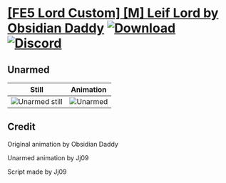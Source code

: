 # [\[FE5 Lord Custom\] \[M\] Leif Lord by Obsidian Daddy](./) [![Download](https://img.shields.io/badge/Download--red?style=social&logo=github)](https://minhaskamal.github.io/DownGit/#/home?url=https://github.com/Klokinator/FE-Repo/tree/main/Battle%20Animations%2FLords%20-%20Vanilla%20and%20Custom%2F%5BFE5%20Lord%20Custom%5D%20%5BM%5D%20Leif%20Lord%20by%20Obsidian%20Daddy%2F8.%20Unarmed%20(Palette%20Fix)) [![Discord](https://img.shields.io/badge/Discord--blue?style=social&logo=discord)](https://discord.gg/C7VNGnyTPA)

## Unarmed

| Still | Animation |
| :---: | :-------: |
| ![Unarmed still](./Unarmed_000.png) | ![Unarmed](./Unarmed.gif) |

## Credit

Original animation by Obsidian Daddy

Unarmed animation by Jj09

Script made by Jj09
